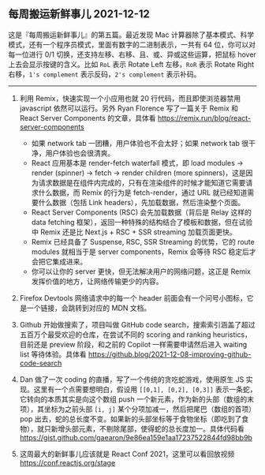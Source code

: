 ## 每周搬运新鲜事儿 2021-12-12

这是『每周搬运新鲜事儿』的第五篇。最近发现 Mac 计算器除了基本模式、科学模式，还有一个程序员模式，里面有数字的二进制表示，一共有 64 位，你可以对每一位进行 0/1 切换，还支持左移、右移、且、或、异或这些运算，把鼠标 hover 上去会显示按键的含义。比如 `RoL` 表示 Rotate Left 左移，`RoR` 表示 Rotate Right 右移，`1's complement` 表示反码，`2's complement` 表示补码。

---

1. 利用 Remix，快速实现一个小应用也就 20 行代码，而且即使浏览器禁用 javascript 依然可以运行。另外 Ryan Florence 写了一篇关于 Remix 和 React Server Components 的文章，具体看 https://remix.run/blog/react-server-components

   - 如果 network tab 一团糟，用户体验也不会太好；如果 network tab 很干净，用户体验也会很清爽。
   - React 应用基本是 render-fetch waterfall 模式，即 load modules -> render (spinner) -> fetch -> render children (more spinners)，这是因为请求数据是在组件内完成的，只有在渲染组件的时候才能知道它需要请求什么数据，而 Remix 的行为是 fetch-render，通过 URL 就已经知道需要什么数据（包括 Link headers），先加载数据，然后渲染整个页面。
   - React Server Components (RSC) 会先加载数据（背后是 Relay 这样的 data fetching 框架），返回一种特殊的结构结合了模板和数据，但在试验中 Remix 还是比 Next.js + RSC + SSR streaming 加载页面更快。
   - Remix 已经具备了 Suspense, RSC, SSR Streaming 的优势，它的 route modules 就相当于是 server components，Remix 会等待 RSC 稳定后才会把它集成进来。
   - 你可以让你的 server 更快，但无法解决用户的网络问题，这正是 Remix 发挥价值的地方，让网络传输更少的内容。

2. Firefox Devtools 网络请求中的每一个 header 前面会有一个问号小图标，它是一个链接，会跳转到对应的 MDN 文档。

3. Github 开始做搜索了，项目叫做 GitHub code search，搜索索引涵盖了超过五百万个最受欢迎的仓库，在尝试不同的 scoring and ranking heuristics，目前还是 preview 阶段，和之前的 Copilot 一样需要申请然后进入 waiting list 等待体验。具体看 https://github.blog/2021-12-08-improving-github-code-search

4. Dan 做了一次 coding 的直播，写了一个传统的贪吃蛇游戏，使用原生 JS 实现。这里有一个点需要想明白，假设用 `[[0,1], [0,2], [0,3]]` 表示一条蛇，它转向的本质其实是向这个数组 push 一个新元素，作为新的头部（数组的末项），其坐标为之前头部 `[i, j]` 某个分项加减一，然后把尾巴（数组的首项）pop 出去，蛇的总长度不变。如果新的头部坐标等于食物坐标（即吃到了食物），就只新增头部元素，不剔除尾部，使得蛇的总长度加一。具体代码看 https://gist.github.com/gaearon/9e86ea159e1aa17237522844fd98bb9b

5. 这周最大的新鲜事儿应该就是 React Conf 2021，这里可以看回放视频 https://conf.reactjs.org/stage
